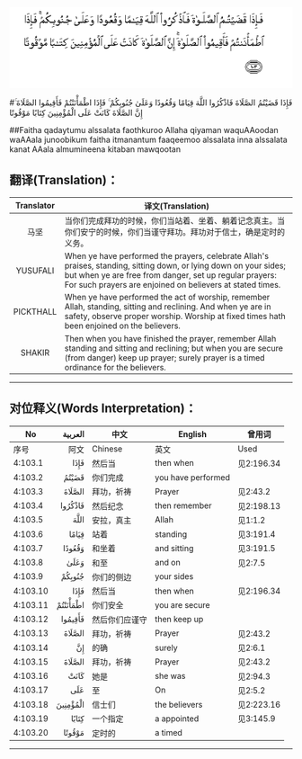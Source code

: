 ![004:103](images/004_103.gif)

#فَإِذَا قَضَيْتُمُ الصَّلَاةَ فَاذْكُرُوا اللَّهَ قِيَامًا وَقُعُودًا وَعَلَىٰ جُنُوبِكُمْ ۚ فَإِذَا اطْمَأْنَنْتُمْ فَأَقِيمُوا الصَّلَاةَ ۚ إِنَّ الصَّلَاةَ كَانَتْ عَلَى الْمُؤْمِنِينَ كِتَابًا مَوْقُوتًا 

##Faitha qadaytumu alssalata faothkuroo Allaha qiyaman waquAAoodan waAAala junoobikum faitha itmanantum faaqeemoo alssalata inna alssalata kanat AAala almumineena kitaban mawqootan 

## 翻译(Translation)：

| Translator | 译文(Translation)                                            |
| :--------: | ------------------------------------------------------------ |
|    马坚    | 当你们完成拜功的时候，你们当站着、坐着、躺着记念真主。当你们安宁的时候，你们当谨守拜功。拜功对于信士，确是定时的义务。 |
|  YUSUFALI  | When ye have performed the prayers, celebrate Allah's praises, standing, sitting down, or lying down on your sides; but when ye are free from danger, set up regular prayers: For such prayers are enjoined on believers at stated times. |
| PICKTHALL  | When ye have performed the act of worship, remember Allah, standing, sitting and reclining. And when ye are in safety, observe proper worship. Worship at fixed times hath been enjoined on the believers. |
|   SHAKIR   | Then when you have finished the prayer, remember Allah standing and sitting and reclining; but when you are secure (from danger) keep up prayer; surely prayer is a timed ordinance for the believers. |

---

## 对位释义(Words Interpretation)：

| No   | العربية | 中文    | English | 曾用词 |
| ---- | ------: | ------- | ------- | ------ |
| 序号 |    阿文 | Chinese | 英文    | Used   |
| 4:103.1  | فَإِذَا     | 然后当         | then when          | 见2:196.34 |
| 4:103.2  | قَضَيْتُمُ    | 你们完成       | you have performed |            |
| 4:103.3  | الصَّلَاةَ   | 拜功，祈祷     | Prayer             | 见2:43.2   |
| 4:103.4  | فَاذْكُرُوا  | 然后纪念       | then remember      | 见2:198.13 |
| 4:103.5  | اللَّهَ     | 安拉，真主     | Allah              | 见1:1.2    |
| 4:103.6  | قِيَامًا    | 站着           | standing           | 见3:191.4  |
| 4:103.7  | وَقُعُودًا   | 和坐着         | and sitting        | 见3:191.5  |
| 4:103.8  | وَعَلَىٰ     | 和至           | and on             | 见2:7.5    |
| 4:103.9  | جُنُوبِكُمْ   | 你们的侧边     | your sides         |            |
| 4:103.10 | فَإِذَا     | 然后当         | then when          | 见2:196.34 |
| 4:103.11 | اطْمَأْنَنْتُمْ | 你们安全       | you are secure     |            |
| 4:103.12 | فَأَقِيمُوا  | 然后你们应谨守 | then keep up       |            |
| 4:103.13 | الصَّلَاةَ   | 拜功，祈祷     | Prayer             | 见2:43.2   |
| 4:103.14 | إِنَّ       | 的确           | surely             | 见2:6.1    |
| 4:103.15 | الصَّلَاةَ   | 拜功，祈祷     | Prayer             | 见2:43.2   |
| 4:103.16 | كَانَتْ     | 她是           | she was            | 见2:94.3   |
| 4:103.17 | عَلَى      | 至             | On                 | 见2:5.2    |
| 4:103.18 | الْمُؤْمِنِينَ | 信士们         | the believers      | 见2:223.16 |
| 4:103.19 | كِتَابًا    | 一个指定       | a appointed        | 见3:145.9  |
| 4:103.20 | مَوْقُوتًا   | 定时的         | a timed            |            |

---
